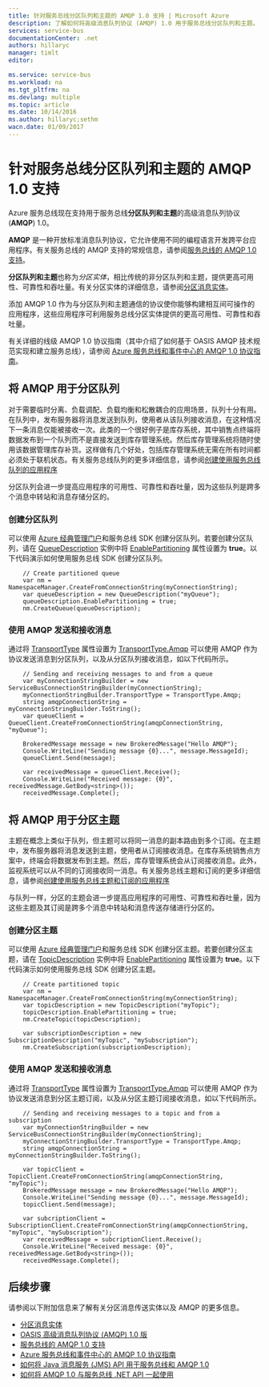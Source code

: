 ```yaml
---
title: 针对服务总线分区队列和主题的 AMQP 1.0 支持 | Microsoft Azure
description: 了解如何将高级消息队列协议 (AMQP) 1.0 用于服务总线分区队列和主题。
services: service-bus
documentationCenter: .net
authors: hillaryc
manager: timlt
editor: 

ms.service: service-bus
ms.workload: na
ms.tgt_pltfrm: na
ms.devlang: multiple
ms.topic: article
ms.date: 10/14/2016
ms.author: hillaryc;sethm
wacn.date: 01/09/2017
---
```


# 针对服务总线分区队列和主题的 AMQP 1.0 支持 

Azure 服务总线现在支持用于服务总线**分区队列和主题**的高级消息队列协议 (**AMQP**) 1.0。

**AMQP** 是一种开放标准消息队列协议，它允许使用不同的编程语言开发跨平台应用程序。有关服务总线的 AMQP 支持的常规信息，请参阅[服务总线的 AMQP 1.0 支持](./service-bus-amqp-overview.md)。

**分区队列和主题**也称为*分区实体*，相比传统的非分区队列和主题，提供更高可用性、可靠性和吞吐量。有关分区实体的详细信息，请参阅[分区消息实体](./service-bus-partitioning.md)。

添加 AMQP 1.0 作为与分区队列和主题通信的协议使你能够构建相互间可操作的应用程序，这些应用程序可利用服务总线分区实体提供的更高可用性、可靠性和吞吐量。

有关详细的线级 AMQP 1.0 协议指南（其中介绍了如何基于 OASIS AMQP 技术规范实现和建立服务总线），请参阅 [Azure 服务总线和事件中心的 AMQP 1.0 协议指南](./service-bus-amqp-protocol-guide.md)。

## 将 AMQP 用于分区队列

对于需要临时分离、负载调配、负载均衡和松散耦合的应用场景，队列十分有用。在队列中，发布服务器将消息发送到队列，使用者从该队列接收消息，在这种情况下一条消息仅能被接收一次。此类的一个很好例子是库存系统，其中销售点终端将数据发布到一个队列而不是直接发送到库存管理系统。然后库存管理系统将随时使用该数据管理库存补货。这样做有几个好处，包括库存管理系统无需在所有时间都必须处于联机状态。有关服务总线队列的更多详细信息，请参阅[创建使用服务总线队列的应用程序](./service-bus-create-queues.md)

分区队列会进一步提高应用程序的可用性、可靠性和吞吐量，因为这些队列是跨多个消息中转站和消息存储分区的。

### 创建分区队列

可以使用 [Azure 经典管理门户][]和服务总线 SDK 创建分区队列。若要创建分区队列，请在 [QueueDescription](https://msdn.microsoft.com/zh-cn/library/azure/microsoft.servicebus.messaging.queuedescription.aspx) 实例中将 [EnablePartitioning](https://msdn.microsoft.com/zh-cn/library/azure/microsoft.servicebus.messaging.queuedescription.enablepartitioning.aspx) 属性设置为 **true**。以下代码演示如何使用服务总线 SDK 创建分区队列。

        // Create partitioned queue
        var nm = NamespaceManager.CreateFromConnectionString(myConnectionString);
        var queueDescription = new QueueDescription("myQueue");
        queueDescription.EnablePartitioning = true;
        nm.CreateQueue(queueDescription);

### 使用 AMQP 发送和接收消息

通过将 [TransportType](https://msdn.microsoft.com/zh-cn/library/azure/microsoft.servicebus.servicebusconnectionstringbuilder.transporttype.aspx) 属性设置为 [TransportType.Amqp](https://msdn.microsoft.com/zh-cn/library/azure/microsoft.servicebus.messaging.transporttype.aspx) 可以使用 AMQP 作为协议发送消息到分区队列，以及从分区队列接收消息，如以下代码所示。

        // Sending and receiving messages to and from a queue
        var myConnectionStringBuilder = new ServiceBusConnectionStringBuilder(myConnectionString);
        myConnectionStringBuilder.TransportType = TransportType.Amqp;
        string amqpConnectionString = myConnectionStringBuilder.ToString();
        var queueClient = QueueClient.CreateFromConnectionString(amqpConnectionString, "myQueue");

        BrokeredMessage message = new BrokeredMessage("Hello AMQP");
        Console.WriteLine("Sending message {0}...", message.MessageId);
        queueClient.Send(message);

        var receivedMessage = queueClient.Receive();
        Console.WriteLine("Received message: {0}", receivedMessage.GetBody<string>());
        receivedMessage.Complete();

## 将 AMQP 用于分区主题

主题在概念上类似于队列，但主题可以将同一消息的副本路由到多个订阅。在主题中，发布服务器将消息发送到主题，使用者从订阅接收消息。在库存系统销售点方案中，终端会将数据发布到主题。然后，库存管理系统会从订阅接收消息。此外，监视系统可以从不同的订阅接收同一消息。有关服务总线主题和订阅的更多详细信息，请参阅[创建使用服务总线主题和订阅的应用程序](./service-bus-create-topics-subscriptions.md)

与队列一样，分区的主题会进一步提高应用程序的可用性、可靠性和吞吐量，因为这些主题及其订阅是跨多个消息中转站和消息传送存储进行分区的。

### 创建分区主题

可以使用 [Azure 经典管理门户][]和服务总线 SDK 创建分区主题。若要创建分区主题，请在 [TopicDescription](https://msdn.microsoft.com/zh-cn/library/azure/microsoft.servicebus.messaging.topicdescription.aspx) 实例中将 [EnablePartitioning](https://msdn.microsoft.com/zh-cn/library/azure/microsoft.servicebus.messaging.topicdescription.enablepartitioning.aspx) 属性设置为 **true**。以下代码演示如何使用服务总线 SDK 创建分区主题。

        // Create partitioned topic
        var nm = NamespaceManager.CreateFromConnectionString(myConnectionString);
        var topicDescription = new TopicDescription("myTopic");
        topicDescription.EnablePartitioning = true;
        nm.CreateTopic(topicDescription);

        var subscriptionDescription = new SubscriptionDescription("myTopic", "mySubscription");
        nm.CreateSubscription(subscriptionDescription);

### 使用 AMQP 发送和接收消息

通过将 [TransportType](https://msdn.microsoft.com/zh-cn/library/azure/microsoft.servicebus.servicebusconnectionstringbuilder.transporttype.aspx) 属性设置为 [TransportType.Amqp](https://msdn.microsoft.com/zh-cn/library/azure/microsoft.servicebus.messaging.transporttype.aspx) 可以使用 AMQP 作为协议发送消息到分区主题订阅，以及从分区主题订阅接收消息，如以下代码所示。

        // Sending and receiving messages to a topic and from a subscription
        var myConnectionStringBuilder = new ServiceBusConnectionStringBuilder(myConnectionString);
        myConnectionStringBuilder.TransportType = TransportType.Amqp;
        string amqpConnectionString = myConnectionStringBuilder.ToString();

        var topicClient = TopicClient.CreateFromConnectionString(amqpConnectionString, "myTopic");
        BrokeredMessage message = new BrokeredMessage("Hello AMQP");
        Console.WriteLine("Sending message {0}...", message.MessageId);
        topicClient.Send(message);

        var subcriptionClient = SubscriptionClient.CreateFromConnectionString(amqpConnectionString, "myTopic", "mySubscription");
        var receivedMessage = subcriptionClient.Receive();
        Console.WriteLine("Received message: {0}", receivedMessage.GetBody<string>());
        receivedMessage.Complete();

## 后续步骤

请参阅以下附加信息来了解有关分区消息传送实体以及 AMQP 的更多信息。

*    [分区消息实体](./service-bus-partitioning.md)
*    [OASIS 高级消息队列协议 (AMQP) 1.0 版](http://docs.oasis-open.org/amqp/core/v1.0/os/amqp-core-complete-v1.0-os.pdf)
*    [服务总线的 AMQP 1.0 支持](./service-bus-amqp-overview.md)
*    [Azure 服务总线和事件中心的 AMQP 1.0 协议指南](./service-bus-amqp-protocol-guide.md)
*    [如何将 Java 消息服务 (JMS) API 用于服务总线和 AMQP 1.0](./service-bus-java-how-to-use-jms-api-amqp.md)
*    [如何将 AMQP 1.0 与服务总线 .NET API 一起使用](./service-bus-dotnet-advanced-message-queuing.md)

[Azure 经典管理门户]: http://manage.windowsazure.cn

<!---HONumber=Mooncake_Quality_Review_0104_2017-->